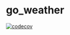 # go_weather

[![codecov](https://codecov.io/gh/mdreem/go_weather/branch/master/graph/badge.svg)](https://codecov.io/gh/mdreem/go_weather)
